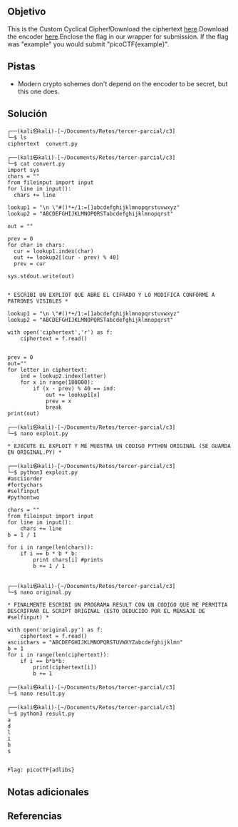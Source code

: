 ## Objetivo
This is the Custom Cyclical Cipher!Download the ciphertext [here](https://artifacts.picoctf.net/c_titan/47/ciphertext).Download the encoder [here](https://artifacts.picoctf.net/c_titan/47/convert.py).Enclose the flag in our wrapper for submission. If the flag was "example" you would submit "picoCTF{example}".

## Pistas
- Modern crypto schemes don't depend on the encoder to be secret, but this one does.

## Solución
```
┌──(kali㉿kali)-[~/Documents/Retos/tercer-parcial/c3]
└─$ ls
ciphertext  convert.py
                                                                                                                    
┌──(kali㉿kali)-[~/Documents/Retos/tercer-parcial/c3]
└─$ cat convert.py 
import sys
chars = ""
from fileinput import input
for line in input():
  chars += line

lookup1 = "\n \"#()*+/1:=[]abcdefghijklmnopqrstuvwxyz"
lookup2 = "ABCDEFGHIJKLMNOPQRSTabcdefghijklmnopqrst"

out = ""

prev = 0
for char in chars:
  cur = lookup1.index(char)
  out += lookup2[(cur - prev) % 40]
  prev = cur

sys.stdout.write(out)


* ESCRIBI UN EXPLIOT QUE ABRE EL CIFRADO Y LO MODIFICA CONFORME A PATRONES VISIBLES *

lookup1 = "\n \"#()*+/1:=[]abcdefghijklmnopqrstuvwxyz"
lookup2 = "ABCDEFGHIJKLMNOPQRSTabcdefghijklmnopqrst"

with open('ciphertext','r') as f:
    ciphertext = f.read()


prev = 0
out=""
for letter in ciphertext:
    ind = lookup2.index(letter)
    for x in range(100000):
        if (x - prev) % 40 == ind:
            out += lookup1[x]
            prev = x
            break
print(out)

┌──(kali㉿kali)-[~/Documents/Retos/tercer-parcial/c3]
└─$ nano exploit.py

* EJECUTE EL EXPLOIT Y ME MUESTRA UN CODIGO PYTHON ORIGINAL (SE GUARDA EN ORIGINAL.PY) *

┌──(kali㉿kali)-[~/Documents/Retos/tercer-parcial/c3]
└─$ python3 exploit.py 
#asciiorder
#fortychars
#selfinput
#pythontwo

chars = ""
from fileinput import input
for line in input():
    chars += line
b = 1 / 1

for i in range(len(chars)):
    if i == b * b * b:
        print chars[i] #prints
        b += 1 / 1


┌──(kali㉿kali)-[~/Documents/Retos/tercer-parcial/c3]
└─$ nano original.py

* FINALMENTE ESCRIBI UN PROGRAMA RESULT CON UN CODIGO QUE ME PERMITIA DESCRIFRAR EL SCRIPT ORIGINAL (ESTO DEDUCIDO POR EL MENSAJE DE #selfinput) *

with open('original.py') as f:
    ciphertext = f.read()
asciichars = "ABCDEFGHIJKLMNOPQRSTUVWXYZabcdefghijklmn"
b = 1
for i in range(len(ciphertext)):
    if i == b*b*b:
        print(ciphertext[i])
        b += 1

┌──(kali㉿kali)-[~/Documents/Retos/tercer-parcial/c3]
└─$ nano result.py  
                                                                                                                    
┌──(kali㉿kali)-[~/Documents/Retos/tercer-parcial/c3]
└─$ python3 result.py 
a
d
l
i
b
s


Flag: picoCTF{adlibs}

```

## Notas adicionales


## Referencias

